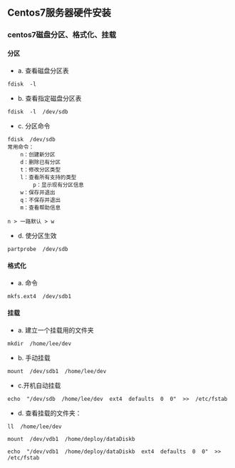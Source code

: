 ## Centos7服务器硬件安装



### centos7磁盘分区、格式化、挂载

#### 分区

- a. 查看磁盘分区表

```
fdisk  -l
```

- b. 查看指定磁盘分区表

```
fdisk  -l  /dev/sdb
```

- c. 分区命令

```
fdisk  /dev/sdb
常用命令：
    n：创建新分区
    d：删除已有分区
    t：修改分区类型
    l：查看所有支持的类型
        p：显示现有分区信息
    w：保存并退出
    q：不保存并退出
    m：查看帮助信息
    
n > 一路默认 > w
```

- d. 使分区生效

```
partprobe  /dev/sdb
```

#### 格式化

- a. 命令

```
mkfs.ext4  /dev/sdb1
```

#### 挂载

- a. 建立一个挂载用的文件夹

```
mkdir  /home/lee/dev
```

- b. 手动挂载

```
mount  /dev/sdb1  /home/lee/dev
```

- c.开机自动挂载

```
echo  "/dev/sdb  /home/lee/dev  ext4  defaults  0  0"  >>  /etc/fstab
```

- d. 查看挂载的文件夹：

```
ll  /home/lee/dev
```







```
mount  /dev/vdb1  /home/deploy/dataDiskb
```

```
echo  "/dev/vdb1  /home/deploy/dataDiskb  ext4  defaults  0  0"  >>  /etc/fstab
```

